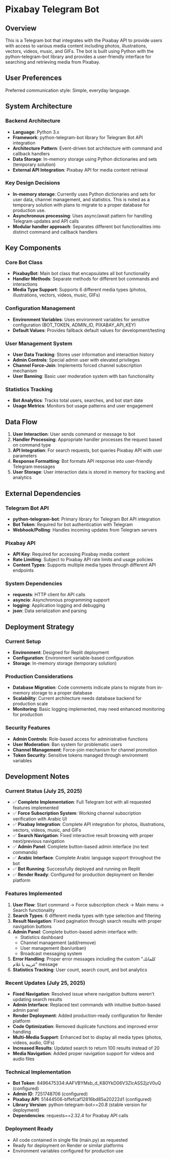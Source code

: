 # Pixabay Telegram Bot

## Overview

This is a Telegram bot that integrates with the Pixabay API to provide users with access to various media content including photos, illustrations, vectors, videos, music, and GIFs. The bot is built using Python with the python-telegram-bot library and provides a user-friendly interface for searching and retrieving media from Pixabay.

## User Preferences

Preferred communication style: Simple, everyday language.

## System Architecture

### Backend Architecture
- **Language**: Python 3.x
- **Framework**: python-telegram-bot library for Telegram Bot API integration
- **Architecture Pattern**: Event-driven bot architecture with command and callback handlers
- **Data Storage**: In-memory storage using Python dictionaries and sets (temporary solution)
- **External API Integration**: Pixabay API for media content retrieval

### Key Design Decisions
- **In-memory storage**: Currently uses Python dictionaries and sets for user data, channel management, and statistics. This is noted as a temporary solution with plans to migrate to a proper database for production use.
- **Asynchronous processing**: Uses async/await pattern for handling Telegram updates and API calls
- **Modular handler approach**: Separates different bot functionalities into distinct command and callback handlers

## Key Components

### Core Bot Class
- **PixabayBot**: Main bot class that encapsulates all bot functionality
- **Handler Methods**: Separate methods for different bot commands and interactions
- **Media Type Support**: Supports 6 different media types (photos, illustrations, vectors, videos, music, GIFs)

### Configuration Management
- **Environment Variables**: Uses environment variables for sensitive configuration (BOT_TOKEN, ADMIN_ID, PIXABAY_API_KEY)
- **Default Values**: Provides fallback default values for development/testing

### User Management System
- **User Data Tracking**: Stores user information and interaction history
- **Admin Controls**: Special admin user with elevated privileges
- **Channel Force-Join**: Implements forced channel subscription mechanism
- **User Banning**: Basic user moderation system with ban functionality

### Statistics Tracking
- **Bot Analytics**: Tracks total users, searches, and bot start date
- **Usage Metrics**: Monitors bot usage patterns and user engagement

## Data Flow

1. **User Interaction**: User sends command or message to bot
2. **Handler Processing**: Appropriate handler processes the request based on command type
3. **API Integration**: For search requests, bot queries Pixabay API with user parameters
4. **Response Formatting**: Bot formats API response into user-friendly Telegram messages
5. **User Storage**: User interaction data is stored in memory for tracking and analytics

## External Dependencies

### Telegram Bot API
- **python-telegram-bot**: Primary library for Telegram Bot API integration
- **Bot Token**: Required for bot authentication with Telegram
- **Webhook/Polling**: Handles incoming updates from Telegram servers

### Pixabay API
- **API Key**: Required for accessing Pixabay media content
- **Rate Limiting**: Subject to Pixabay API rate limits and usage policies
- **Content Types**: Supports multiple media types through different API endpoints

### System Dependencies
- **requests**: HTTP client for API calls
- **asyncio**: Asynchronous programming support
- **logging**: Application logging and debugging
- **json**: Data serialization and parsing

## Deployment Strategy

### Current Setup
- **Environment**: Designed for Replit deployment
- **Configuration**: Environment variable-based configuration
- **Storage**: In-memory storage (temporary solution)

### Production Considerations
- **Database Migration**: Code comments indicate plans to migrate from in-memory storage to a proper database
- **Scalability**: Current architecture needs database backend for production scale
- **Monitoring**: Basic logging implemented, may need enhanced monitoring for production

### Security Features
- **Admin Controls**: Role-based access for administrative functions
- **User Moderation**: Ban system for problematic users
- **Channel Management**: Force-join mechanism for channel promotion
- **Token Security**: Sensitive tokens managed through environment variables

## Development Notes

### Current Status (July 25, 2025)
- ✅ **Complete Implementation**: Full Telegram bot with all requested features implemented
- ✅ **Force Subscription System**: Working channel subscription verification with Arabic UI
- ✅ **Pixabay Integration**: Complete API integration for photos, illustrations, vectors, videos, music, and GIFs
- ✅ **Search Navigation**: Fixed interactive result browsing with proper next/previous navigation
- ✅ **Admin Panel**: Complete button-based admin interface (no text commands)
- ✅ **Arabic Interface**: Complete Arabic language support throughout the bot
- ✅ **Bot Running**: Successfully deployed and running on Replit
- ✅ **Render Ready**: Configured for production deployment on Render platform

### Features Implemented
1. **User Flow**: Start command → Force subscription check → Main menu → Search functionality
2. **Search Types**: 6 different media types with type selection and filtering
3. **Result Navigation**: Fixed pagination through search results with proper navigation buttons
4. **Admin Panel**: Complete button-based admin interface with:
   - Statistics dashboard
   - Channel management (add/remove)
   - User management (ban/unban)
   - Broadcast messaging system
5. **Error Handling**: Proper error messages including the custom "كلماتك غريبة يا غلام" message
6. **Statistics Tracking**: User count, search count, and bot analytics

### Recent Updates (July 25, 2025)
- **Fixed Navigation**: Resolved issue where navigation buttons weren't updating search results
- **Admin Interface**: Replaced text commands with intuitive button-based admin panel
- **Render Deployment**: Added production-ready configuration for Render platform
- **Code Optimization**: Removed duplicate functions and improved error handling
- **Multi-Media Support**: Enhanced bot to display all media types (photos, videos, audio, GIFs)
- **Increased Results**: Updated search to return 100 results instead of 20
- **Media Navigation**: Added proper navigation support for videos and audio files

### Technical Implementation
- **Bot Token**: 8496475334:AAFVBYMsb_d_K80YkD06V3ZlcASS2jzV0uQ (configured)
- **Admin ID**: 7251748706 (configured)
- **Pixabay API**: 51444506-bffefcaf12816bd85a20222d1 (configured)
- **Library Version**: python-telegram-bot==20.8 (stable version for deployment)
- **Dependencies**: requests==2.32.4 for Pixabay API calls

### Deployment Ready
- All code contained in single file (main.py) as requested
- Ready for deployment on Render or similar platforms
- Environment variables configured for production use